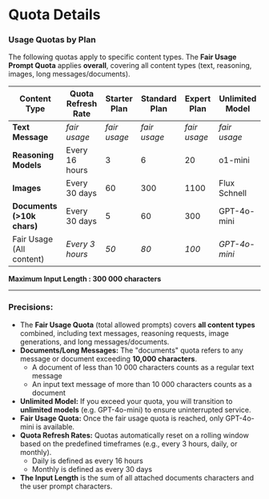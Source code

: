# Quota Details

### **Usage Quotas by Plan**

The following quotas apply to specific content types. The **Fair Usage Prompt Quota** applies **overall**, covering all content types (text, reasoning, images, long messages/documents).

| Content Type | Quota Refresh Rate | Starter Plan  | Standard Plan | Expert Plan | Unlimited Model |
| --- | --- | --- | --- | --- | --- |
| **Text Message** | *fair usage* | *fair usage* | *fair usage* | *fair usage* | *fair usage* |
| **Reasoning Models** | Every 16 hours | 3 | 6 | 20 | o1-mini |
| **Images** | Every 30 days | 60 | 300 | 1100 | Flux Schnell |
| **Documents (>10k chars)** | Every 30 days | 5 | 60 | 300 | GPT-4o-mini |
| Fair Usage (All content) | *Every 3 hours* | *50* | *80* | *100* | *GPT-4o-mini* |

**Maximum Input Length : 300 000 characters**

---

### **Precisions:**

- The **Fair Usage Quota** (total allowed prompts) covers **all content types** combined, including text messages, reasoning requests, image generations, and long messages/documents.
- **Documents/Long Messages:** The "documents" quota refers to any message or document exceeding **10,000 characters**.
    - A document of less than 10 000 characters counts as a regular text message
    - An input text message of more than 10 000 characters counts as a document
- **Unlimited Model:** If you exceed your quota, you will transition to **unlimited models** (e.g. GPT-4o-mini) to ensure uninterrupted service.
- **Fair Usage Quota:** Once the fair usage quota is reached, only GPT-4o-mini is available.
- **Quota Refresh Rates:** Quotas automatically reset on a rolling window based on the predefined timeframes (e.g., every 3 hours, daily, or monthly).
    - Daily is defined as every 16 hours
    - Monthly is defined as every 30 days
- **The Input Length** is the sum of all attached documents characters and the user prompt characters.